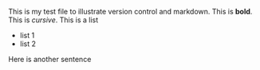 This is my test file to illustrate version control and markdown.  This is **bold**. This is *cursive*. This is a list

  * list 1
  * list 2

Here is another sentence